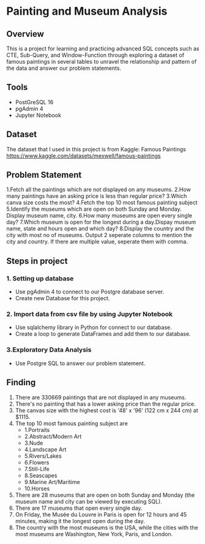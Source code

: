 # Painting and Museum Analysis
## Overview
This is a project for learning and practicing advanced SQL concepts such as CTE, Sub-Query, and Window-Function through exploring a dataset of famous paintings in several tables to unravel the relationship and pattern of the data and answer our problem statements.
## Tools
- PostGreSQL 16
- pgAdmin 4
- Jupyter Notebook
## Dataset
The dataset that I used in this project is from Kaggle: Famous Paintings
https://www.kaggle.com/datasets/mexwell/famous-paintings
## Problem Statement
1.Fetch all the paintings which are not displayed on any museums.
2.How many paintings have an asking price is less than regular price? 
3.Which canva size costs the most?
4.Fetch the top 10 most famous painting subject
5.Identify the museums which are open on both Sunday and Monday. Display museum name, city.
6.How many museums are open every single day?
7.Which museum is open for the longest during a day.Dispay museum name, state and hours open and which day?
8.Display the country and the city with most no of museums. Output 2 seperate columns to mention the city and country. If there are multiple value, seperate them with comma.
## Steps in project
### 1. Setting up database
- Use pgAdmin 4 to connect to our Postgre database server.
- Create new Database for this project.
### 2. Import data from csv file by using Jupyter Notebook
- Use sqlalchemy library in Python for connect to our database.
- Create a loop to generate DataFrames and add them to our database.
### 3.Exploratory Data Analysis
- Use Postgre SQL to answer our problem statement.
## Finding
1. There are 330669 paintings that are not displayed in any museums.
2. There's no painting that has a lower asking price than the regular price.
3. The canvas size with the highest cost is '48' x '96' (122 cm x 244 cm) at $1115.
4. The top 10 most famous painting subject are
   - 1.Portraits
   - 2.Abstract/Modern Art
   - 3.Nude
   - 4.Landscape Art
   - 5.Rivers/Lakes
   - 6.Flowers
   - 7.Still-Life
   - 8.Seascapes
   - 9.Marine Art/Maritime
   - 10.Horses
5. There are 28 museums that are open on both Sunday and Monday (the museum name and city can be viewed by executing SQL).
6. There are 17 museums that open every single day.
7. On Friday, the Musée du Louvre in Paris is open for 12 hours and 45 minutes, making it the longest open during the day.
8. The country with the most museums is the USA, while the cities with the most museums are Washington, New York, Paris, and London.
